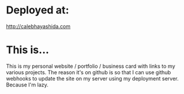 # Deployed at:

<http://calebhayashida.com>

# This is...

This is my personal website / portfolio / business card with links to my various projects.
The reason it's on github is so that I can use github webhooks
to update the site on my server using my deployment server. Because I'm lazy. 
